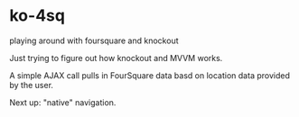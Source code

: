 ko-4sq
======

playing around with foursquare and knockout

Just trying to figure out how knockout and MVVM works.

A simple AJAX call pulls in FourSquare data basd on location data provided by the user.

Next up: "native" navigation.
